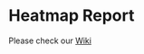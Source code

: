 # Heatmap Report

Please check our [Wiki](https://github.com/kinnara-digital-studio/kecak-plugins-heatmap-report-menu/wiki)
